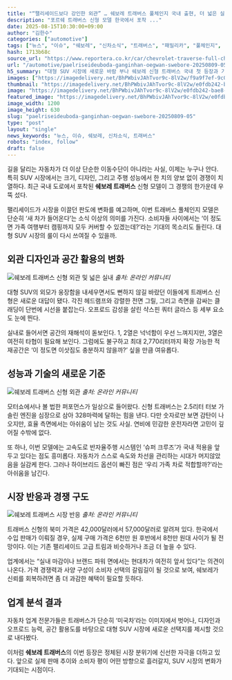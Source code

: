 ```yaml
---
title: "“팰리세이드보다 강인한 외관” … 쉐보레 트래버스 풀체인지 국내 출현, 더 넓은 실내 품었다"
description: "포르쉐 트래버스 신형 모델 한국에서 포착 ..."
date: 2025-08-15T10:30:00+09:00
author: "김한수"
categories: ["automotive"]
tags: ["뉴스", "이슈", "쉐보레", "신차소식", "트래버스", "패밀리카", "풀체인지", "SUV시장재편", "프리미엄라이프스타일전환"]
hash: 1713b68c
source_url: "https://www.reportera.co.kr/car/chevrolet-traverse-full-change/"
url: "/automotive/paelriseideuboda-ganginhan-oegwan-swebore-20250809-05/"
h5_summary: "대형 SUV 시장에 새로운 바람 부나 쉐보레 신형 트래버스 국내 첫 등장과 기대감 확산"
images: ["https://imagedelivery.net/BhPWbivJAhTvor9c-8lV2w/f9a9f7ef-9c04-4623-f695-d8672422ae00/public", "https://imagedelivery.net/BhPWbivJAhTvor9c-8lV2w/85d7336c-07bb-4d1a-e29b-eca3d22c9c00/public", "https://imagedelivery.net/BhPWbivJAhTvor9c-8lV2w/e0fdb242-bae8-49b7-6621-21753b2eb600/public", "https://imagedelivery.net/BhPWbivJAhTvor9c-8lV2w/85cebe71-d528-4d3b-4fd6-8ddaefa2fc00/public"]
thumbnail: "https://imagedelivery.net/BhPWbivJAhTvor9c-8lV2w/e0fdb242-bae8-49b7-6621-21753b2eb600/public"
image: "https://imagedelivery.net/BhPWbivJAhTvor9c-8lV2w/e0fdb242-bae8-49b7-6621-21753b2eb600/public"
featured_image: "https://imagedelivery.net/BhPWbivJAhTvor9c-8lV2w/e0fdb242-bae8-49b7-6621-21753b2eb600/public"
image_width: 1200
image_height: 630
slug: "paelriseideuboda-ganginhan-oegwan-swebore-20250809-05"
type: "post"
layout: "single"
news_keywords: "뉴스, 이슈, 쉐보레, 신차소식, 트래버스"
robots: "index, follow"
draft: false
---
```


길을 달리는 자동차가 더 이상 단순한 이동수단이 아니라는 사실, 이제는 누구나 안다. 특히 SUV 시장에서는 크기, 디자인, 그리고 주행 성능에서 한 치의 양보 없이 경쟁이 치열하다. 최근 국내 도로에서 포착된 **쉐보레 트래버스** 신형 모델이 그 경쟁의 한가운데 우뚝 섰다.

팰리세이드가 시장을 이끌던 판도에 변화를 예고하며, 이번 트래버스 풀체인지 모델은 단순히 ‘새 차가 들어온다’는 소식 이상의 의미를 가진다. 소비자들 사이에서는 ‘이 정도면 가족 여행부터 캠핑까지 모두 커버할 수 있겠는데?’라는 기대의 목소리도 들린다. 대형 SUV 시장의 룰이 다시 쓰여질 수 있을까.

## 외관 디자인과 공간 활용의 변화

![쉐보레 트래버스 신형 외관 및 넓은 실내](https://imagedelivery.net/BhPWbivJAhTvor9c-8lV2w/85cebe71-d528-4d3b-4fd6-8ddaefa2fc00/public)
*출처: 온라인 커뮤니티*


대형 SUV의 외모가 웅장함을 내세우면서도 뻔하지 않길 바랐던 이들에게 트래버스 신형은 새로운 대답이 됐다. 각진 헤드램프와 강렬한 전면 그릴, 그리고 측면을 감싸는 클래딩이 단번에 시선을 붙잡는다. 오프로드 감성을 살린 샥스핀 쿼터 글라스 등 세부 요소도 눈에 띈다.

실내로 들어서면 공간의 재해석이 돋보인다. 1, 2열은 넉넉함이 우선 느껴지지만, 3열은 여전히 타협이 필요해 보인다. 그럼에도 불구하고 최대 2,770리터까지 확장 가능한 적재공간은 ‘이 정도면 이삿짐도 충분하지 않을까?’ 싶을 만큼 여유롭다.

## 성능과 기술의 새로운 기준

![쉐보레 트래버스 신형 외관](https://imagedelivery.net/BhPWbivJAhTvor9c-8lV2w/85d7336c-07bb-4d1a-e29b-eca3d22c9c00/public)
*출처: 온라인 커뮤니티*


모터쇼에서나 볼 법한 퍼포먼스가 일상으로 들어왔다. 신형 트래버스는 2.5리터 터보 가솔린 엔진을 심장으로 삼아 328마력에 달하는 힘을 낸다. 다만 숫자로만 보면 감탄이 나오지만, 효율 측면에서는 아쉬움이 남는 것도 사실. 연비에 민감한 운전자라면 고민이 깊어질 수밖에 없다.

또 하나, 이번 모델에는 고속도로 반자율주행 시스템인 ‘슈퍼 크루즈’가 국내 적용을 앞두고 있다는 점도 흥미롭다. 자동차가 스스로 속도와 차선을 관리하는 시대가 머지않았음을 실감케 한다. 그러나 하이브리드 옵션이 빠진 점은 ‘우리 가족 차로 적합할까?’라는 아쉬움을 남긴다.

## 시장 반응과 경쟁 구도

![쉐보레 트래버스 시장 반응](https://imagedelivery.net/BhPWbivJAhTvor9c-8lV2w/f9a9f7ef-9c04-4623-f695-d8672422ae00/public)
*출처: 온라인 커뮤니티*


트래버스 신형의 북미 가격은 42,000달러에서 57,000달러로 알려져 있다. 한국에서 수입 판매가 이뤄질 경우, 실제 구매 가격은 6천만 원 후반에서 8천만 원대 사이가 될 전망이다. 이는 기존 팰리세이드 고급 트림과 비슷하거나 조금 더 높을 수 있다.

업계에서는 “실내 마감이나 브랜드 파워 면에서는 현대차가 여전히 앞서 있다”는 의견이 나온다. 가격 경쟁력과 사양 구성이 소비자 선택의 갈림길이 될 것으로 보여, 쉐보레가 신뢰를 회복하려면 좀 더 과감한 혜택이 필요할 듯하다.

## 업계 분석 결과

자동차 업계 전문가들은 트래버스가 단순히 ‘미국차’라는 이미지에서 벗어나, 디자인과 오프로드 능력, 공간 활용도를 바탕으로 대형 SUV 시장에 새로운 선택지를 제시할 것으로 내다봤다. 

이처럼 **쉐보레 트래버스**의 이번 등장은 정체된 시장 분위기에 신선한 자극을 더하고 있다. 앞으로 실제 판매 추이와 소비자 평이 어떤 방향으로 흘러갈지, SUV 시장의 변화가 기대되는 시점이다.
